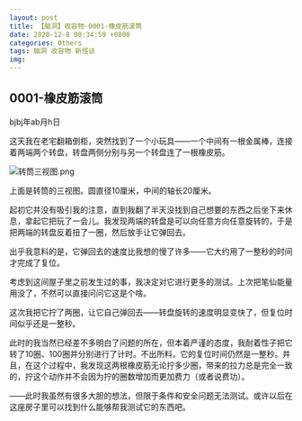 ```yaml
---
layout: post
title: 【脑洞】收容物-0001-橡皮筋滚筒
date: 2020-12-8 00:34:59 +0800
categories: Others
tags: 脑洞 收容物 新怪谈
img: 
---
```

## 0001-橡皮筋滚筒

bjbj年ab月h日

这天我在老宅翻箱倒柜，突然找到了一个小玩具——一个中间有一根金属棒，连接着两端两个转盘，转盘两侧分别与另一个转盘连了一根橡皮筋。

![转筒三视图.png](https://i.loli.net/2020/12/08/N6lCFWeA3zMfvou.png)

上面是转筒的三视图。圆直径10厘米，中间的轴长20厘米。

起初它并没有吸引我的注意，直到我翻了半天没找到自己想要的东西之后坐下来休息，拿起它把玩了一会儿。我发现两端的转盘是可以向任意方向任意旋转的，于是把两端的转盘反着扭了一圈，然后放手让它弹回去。

出乎我意料的是，它弹回去的速度比我想的慢了许多——它大约用了一整秒的时间才完成了复位。

考虑到这间屋子里之前发生过的事，我决定对它进行更多的测试。上次把笔仙能量用没了，不然可以直接问问它这是个啥。

这次我把它拧了两圈，让它自己弹回去——转盘旋转的速度明显变快了，但复位时间似乎还是一整秒。

此时的我当然已经差不多明白了问题的所在，但本着严谨的态度，我耐着性子把它转了10圈、100圈并分别进行了计时。不出所料，它的复位时间仍然是一整秒。并且，在这个过程中，我发现这两根橡皮筋无论拧多少圈，带来的拉力总是完全一致的，拧这个动作并不会因为拧的圈数增加而更加费力（或者说费功）。

——此时我虽然有很多大胆的想法，但限于条件和安全问题无法测试。或许以后在这座房子里可以找到什么能够帮我测试它的东西吧。